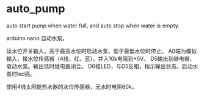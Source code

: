 # auto_pump
auto start pump when water full, and auto stop when water is empty. 

arduino nano 自动水泵。

读水位开关输入，高于最高水位时启动水泵，低于最低水位时停止。
A0端为模拟输入，接水位传感器（4线，红、蓝），并入10k电阻到+5V。
D5输出到继电器，驱动水泵。输出低时继电器闭合。
D6接LED，与D5反相，指示输出状态。启动水泵时led亮。

使用4线太阳能热水器的水位传感器，无水时电阻60k。

